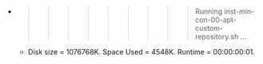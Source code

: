 * >>>>>>>>> Running inst-min-con-00-apt-custom-repository.sh ...
  * Disk size = 1076768K. Space Used = 4548K. Runtime = 00:00:00:01.
